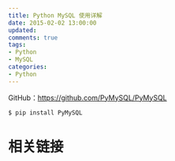 ```yaml
---
title: Python MySQL 使用详解
date: 2015-02-02 13:00:00
updated:
comments: true
tags:
- Python
- MySQL
categories:
- Python
---
```


GitHub：https://github.com/PyMySQL/PyMySQL

<!--more-->

```bash
$ pip install PyMySQL
```

# 相关链接
